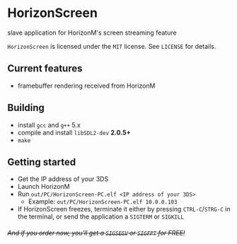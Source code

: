 ﻿# HorizonScreen
slave application for HorizonM's screen streaming feature

`HorizonScreen` is licensed under the `MIT` license. See `LICENSE` for details.


## Current features
* framebuffer rendering received from HorizonM


## Building
- install `gcc` and `g++` 5.x
- compile and install `libSDL2-dev` **2.0.5+**
- `make`

## Getting started
- Get the IP address of your 3DS
- Launch HorizonM
- Run `out/PC/HorizonScreen-PC.elf <IP address of your 3DS>`
  - Example: `out/PC/HorizonScreen-PC.elf 10.0.0.103`
- If HorizonScreen freezes, terminate it either by pressing `CTRL-C`/`STRG-C` in the terminal, or send the application a `SIGTERM` or `SIGKILL`


###### ~~And if you order now, you'll get a `SIGSEGV` or `SIGFPT` for FREE!~~
                                                          